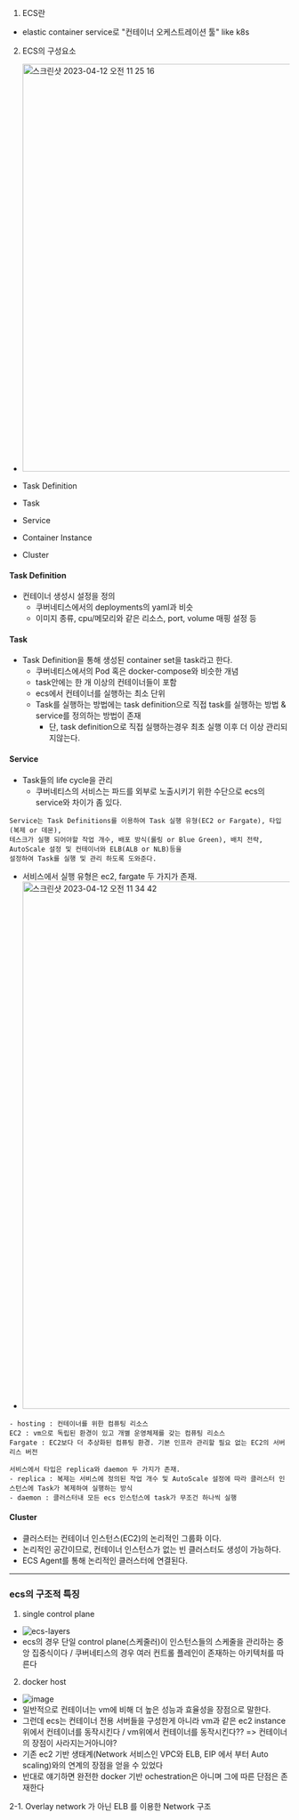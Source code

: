 1. ECS란
- elastic container service로 "컨테이너 오케스트레이션 툴" like k8s

2. ECS의 구성요소
- <img width="733" alt="스크린샷 2023-04-12 오전 11 25 16" src="https://user-images.githubusercontent.com/62214428/231331688-4d3b3b15-135a-4371-8fed-d47790582b70.png">

- Task Definition
- Task
- Service
- Container Instance
- Cluster

#### Task Definition
- 컨테이너 생성시 설정을 정의
  - 쿠버네티스에서의 deployments의 yaml과 비슷
  - 이미지 종류, cpu/메모리와 같은 리소스, port, volume 매핑 설정 등


#### Task
- Task Definition을 통해 생성된 container set을 task라고 한다.
  - 쿠버네티스에서의 Pod 혹은 docker-compose와 비슷한 개념
  - task안에는 한 개 이상의 컨테이너들이 포함
  - ecs에서 컨테이너를 실행하는 최소 단위
  - Task를 실행하는 방법에는 task definition으로 직접 task를 실행하는 방법 & service를 정의하는 방법이 존재
    - 단, task definition으로 직접 실행하는경우 최초 실행 이후 더 이상 관리되지않는다.

#### Service
- Task들의 life cycle을 관리
  - 쿠버네티스의 서비스는 파드를 외부로 노출시키기 위한 수단으로 ecs의 service와 차이가 좀 있다.
```
Service는 Task Definitions를 이용하여 Task 실행 유형(EC2 or Fargate), 타입(복제 or 데몬), 
테스크가 실행 되어야할 작업 개수, 배포 방식(롤링 or Blue Green), 배치 전략, AutoScale 설정 및 컨테이너와 ELB(ALB or NLB)등을 
설정하여 Task를 실행 및 관리 하도록 도와준다.
```


- 서비스에서 실행 유형은 ec2, fargate 두 가지가 존재.
- <img width="948" alt="스크린샷 2023-04-12 오전 11 34 42" src="https://user-images.githubusercontent.com/62214428/231333218-fe180921-2780-4a16-a0e0-09b6f09c85c9.png">
```
- hosting : 컨테이너를 위한 컴퓨팅 리소스
EC2 : vm으로 독립된 환경이 있고 개별 운영체제를 갖는 컴퓨팅 리소스
Fargate : EC2보다 더 추상화된 컴퓨팅 환경. 기본 인프라 관리할 필요 없는 EC2의 서버리스 버전
```
```
서비스에서 타입은 replica와 daemon 두 가지가 존재.
- replica : 복제는 서비스에 정의된 작업 개수 및 AutoScale 설정에 따라 클러스터 인스턴스에 Task가 복제하여 실행하는 방식
- daemon : 클러스터내 모든 ecs 인스턴스에 task가 무조건 하나씩 실행
```

#### Cluster
- 클러스터는 컨테이너 인스턴스(EC2)의 논리적인 그룹화 이다.
- 논리적인 공간이므로, 컨테이너 인스턴스가 없는 빈 클러스터도 생성이 가능하다.
- ECS Agent를 통해 논리적인 클러스터에 연결된다.


------------
### ecs의 구조적 특징
1. single control plane
- ![ecs-layers](https://github.com/skarltjr/study/assets/62214428/04f19856-90fa-461f-ac2b-a09704a2629e)
- ecs의 경우 단일 control plane(스케줄러)이 인스턴스들의 스케줄을 관리하는 중앙 집중식이다 / 쿠버네티스의 경우 여러 컨트롤 플레인이 존재하는 아키텍처를 따른다

2. docker host
- ![image](https://github.com/skarltjr/study/assets/62214428/c5dcf71e-2ccf-4161-9543-1624872a1ff5)
- 일반적으로 컨테이너는 vm에 비해 더 높은 성능과 효율성을 장점으로 말한다.
- 그런데 ecs는 컨테이너 전용 서버들을 구성한게 아니라 vm과 같은 ec2 instance 위에서 컨테이너를 동작시킨다 / vm위에서 컨테이너를 동작시킨다?? => 컨테이너의 장점이 사라지는거아니야?
- 기존 ec2 기반 생태계(Network 서비스인 VPC와 ELB, EIP 에서 부터 Auto scaling)와의 연계의 장점을 얻을 수 있었다
- 반대로 얘기하면 완전한 docker 기반 ochestration은 아니며 그에 따른 단점은 존재한다

2-1. Overlay network 가 아닌 ELB 를 이용한 Network 구조
